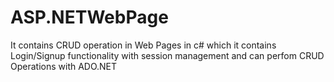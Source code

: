 # ASP.NETWebPage
It contains CRUD operation in Web Pages in c# which it contains Login/Signup functionality with session management and can perfom CRUD Operations with ADO.NET 
